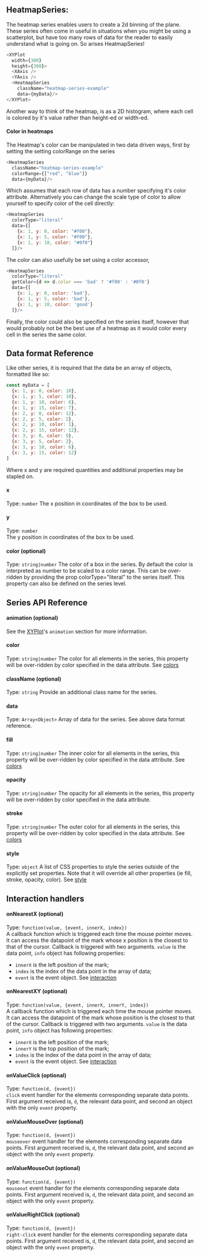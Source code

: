 ## HeatmapSeries:

<!-- INJECT:"HeatmapChartWithLink" -->

The heatmap series enables users to create a 2d binning of the plane. These series often come in useful in situations when you might be using a scatterplot, but have too many rows of data for the reader to easily understand what is going on. So arises HeatmapSeries!

```javascript
<XYPlot
  width={300}
  height={300}>
  <XAxis />
  <YAxis />
  <HeatmapSeries
    className="heatmap-series-example"
    data={myData}/>
</XYPlot>
```

Another way to think of the heatmap, is as a 2D histogram, where each cell is colored by it's value rather than height-ed or width-ed.

#### Color in heatmaps

<!-- INJECT:"LabeledHeatmap" -->

The Heatmap's color can be manipulated in two data driven ways, first by setting the setting colorRange on the series

```javascript
<HeatmapSeries
  className="heatmap-series-example"
  colorRange={["red", "blue"]}
  data={myData}/>
```

Which assumes that each row of data has a number specifying it's color attribute. Alternatively you can change the scale type of color to allow yourself to specify color of the cell directly:

```javascript
<HeatmapSeries
  colorType="literal"
  data={[
    {x: 1, y: 0, color: "#f00"},
    {x: 1, y: 5, color: "#f00"},
    {x: 1, y: 10, color: "#0f0"}
  ]}/>
```

The color can also usefully be set using a color accessor,
```javascript
<HeatmapSeries
  colorType="literal"
  getColor={d => d.color === 'bad' ? '#f00' : '#0f0'}
  data={[
    {x: 1, y: 0, color: 'bad'},
    {x: 1, y: 5, color: 'bad'},
    {x: 1, y: 10, color: 'good'}
  ]}/>
```

Finally, the color could also be specified on the series itself, however that would probably not be the best use of a heatmap as it would color every cell in the series the same color.

## Data format Reference

Like other series, it is required that the data be an array of objects, formatted like so:


```javascript
const myData = [
  {x: 1, y: 0, color: 10},
  {x: 1, y: 5, color: 10},
  {x: 1, y: 10, color: 6},
  {x: 1, y: 15, color: 7},
  {x: 2, y: 0, color: 12},
  {x: 2, y: 5, color: 2},
  {x: 2, y: 10, color: 1},
  {x: 2, y: 15, color: 12},
  {x: 3, y: 0, color: 9},
  {x: 3, y: 5, color: 2},
  {x: 3, y: 10, color: 6},
  {x: 3, y: 15, color: 12}
]
```

Where x and y are required quantities and additional properties may be stapled on.

#### x
Type: `number`
The x position in coordinates of the box to be used.

#### y
Type: `number`  
The y position in coordinates of the box to be used.

#### color (optional)
Type: `string|number`
The color of a box in the series. By default the color is interpreted as number to be scaled to a color range. This can be over-ridden by providing the prop colorType="literal" to the series itself. This property can also be defined on the series level.


## Series API Reference

#### animation (optional)
See the [XYPlot](xy-plot.md)'s `animation` section for more information.

#### color
Type: `string|number`
The color for all elements in the series, this property will be over-ridden by color specified in the data attribute. See [colors](colors.md)

#### className (optional)
Type: `string`
Provide an additional class name for the series.

#### data
Type: `Array<Object>`
Array of data for the series. See above data format reference.

#### fill
Type: `string|number`
The inner color for all elements in the series, this property will be over-ridden by color specified in the data attribute. See [colors](colors.md)

#### opacity
Type: `string|number`
The opacity for all elements in the series, this property will be over-ridden by color specified in the data attribute.

#### stroke
Type: `string|number`
The outer color for all elements in the series, this property will be over-ridden by color specified in the data attribute. See [colors](colors.md)

#### style
Type: `object`
A list of CSS properties to style the series outside of the explicitly set properties. Note that it will override all other properties (ie fill, stroke, opacity, color). See [style](style.md)

## Interaction handlers
#### onNearestX (optional)
Type: `function(value, {event, innerX, index})`  
A callback function which is triggered each time the mouse pointer moves. It can access the datapoint of the mark whose x position is the closest to that of the cursor.
Callback is triggered with two arguments. `value` is the data point, `info` object has following properties:
- `innerX` is the left position of the mark;
- `index` is the index of the data point in the array of data;
- `event` is the event object.
See [interaction](interaction.md)

#### onNearestXY (optional)
Type: `function(value, {event, innerX, innerY, index})`  
A callback function which is triggered each time the mouse pointer moves. It can access the datapoint of the mark whose position is the closest to that of the cursor.
Callback is triggered with two arguments. `value` is the data point, `info` object has following properties:
- `innerX` is the left position of the mark;
- `innerY` is the top position of the mark;
- `index` is the index of the data point in the array of data;
- `event` is the event object.
See [interaction](interaction.md)

#### onValueClick (optional)
Type: `function(d, {event})`  
`click` event handler for the elements corresponding separate data points. First argument received is, `d`, the relevant data point, and second an object with the only `event` property.  

#### onValueMouseOver (optional)
Type: `function(d, {event})`  
`mouseover` event handler for the elements corresponding separate data points. First argument received is, `d`, the relevant data point, and second an object with the only `event` property.

#### onValueMouseOut (optional)
Type: `function(d, {event})`  
`mouseout` event handler for the elements corresponding separate data points. First argument received is, `d`, the relevant data point, and second an object with the only `event` property.  

#### onValueRightClick (optional)
Type: `function(d, {event})`  
`right-click` event handler for the elements corresponding separate data points. First argument received is, `d`, the relevant data point, and second an object with the only `event` property.
